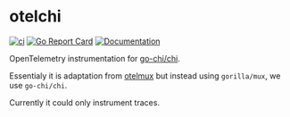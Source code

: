 # otelchi

[![ci](https://github.com/riandyrn/otelchi/actions/workflows/ci.yaml/badge.svg)](https://github.com/riandyrn/otelchi/actions/workflows/ci.yaml)
[![Go Report Card](https://goreportcard.com/badge/github.com/riandyrn/otelchi)](https://goreportcard.com/report/github.com/riandyrn/otelchi)
[![Documentation](https://godoc.org/github.com/riandyrn/otelchi?status.svg)](https://pkg.go.dev/mod/github.com/riandyrn/otelchi)

OpenTelemetry instrumentation for [go-chi/chi](https://github.com/go-chi/chi).

Essentialy it is adaptation from [otelmux](https://github.com/open-telemetry/opentelemetry-go-contrib/tree/main/instrumentation/github.com/gorilla/mux/otelmux) but instead using `gorilla/mux`, we use `go-chi/chi`.

Currently it could only instrument traces.
